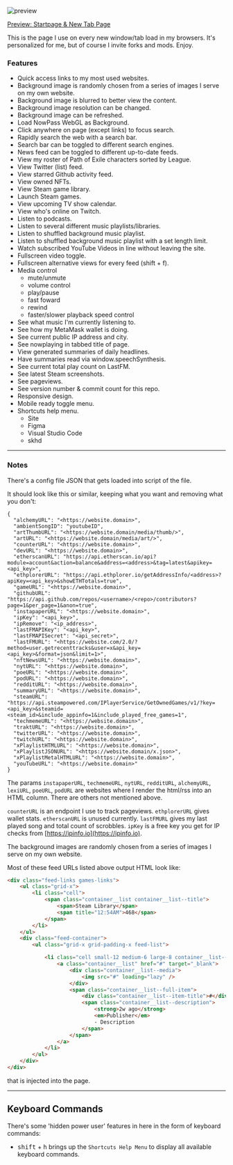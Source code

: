 ![preview](https://github.com/arbitrarily/startpage/assets/899183/8dce809d-90cc-46b3-8ced-46b155eeca52)

[Preview: Startpage & New Tab Page](https://s.marko.tech)

This is the page I use on every new window/tab load in my browsers. It's personalized for me, but of course I invite forks and mods. Enjoy.

### Features

* Quick access links to my most used websites.
* Background image is randomly chosen from a series of images I serve on my own website.
* Background image is blurred to better view the content.
* Background image resolution can be changed.
* Background image can be refreshed.
* Load NowPass WebGL as Background.
* Click anywhere on page (except links) to focus search.
* Rapidly search the web with a search bar.
* Search bar can be toggled to different search engines.
* News feed can be toggled to different up-to-date feeds.
* View my roster of Path of Exile characters sorted by League.
* View Twitter (list) feed.
* View starred Github activity feed.
* View owned NFTs.
* View Steam game library.
* Launch Steam games.
* View upcoming TV show calendar.
* View who's online on Twitch.
* Listen to podcasts.
* Listen to several different music playlists/libraries.
* Listen to shuffled background music playlist.
* Listen to shuffled background  music playlist with a set length limit.
* Watch subscribed YouTube Videos in line without leaving the site.
* Fullscreen video toggle.
* Fullscreen alternative views for every feed (shift + f).
* Media control
  * mute/unmute
  * volume control
  * play/pause
  * fast foward
  * rewind
  * faster/slower playback speed control
* See what music I'm currently listening to.
* See how my MetaMask wallet is doing.
* See current public IP address and city.
* See nowplaying in tabbed title of page.
* View generated summaries of daily headlines.
* Have summaries read via window.speechSynthesis.
* See current total play count on LastFM.
* See latest Steam screenshots.
* See pageviews.
* See version number & commit count for this repo.
* Responsive design.
* Mobile ready toggle menu.
* Shortcuts help menu.
  * Site
  * Figma
  * Visual Studio Code
  * skhd

---

### Notes

There's a config file JSON that gets loaded into script of the file.

It should look like this or similar, keeping what you want and removing what you don't:

```
{
  "alchemyURL": "<https://website.domain>",
  "ambientSongID": "youtubeID",
  "artThumbURL": "<https://website.domain/media/thumb/>",
  "artURL": "<https://website.domain/media/art/>",
  "counterURL": "<https://website.domain>",
  "devURL": "<https://website.domain>",
  "etherscanURL": "https://api.etherscan.io/api?module=account&action=balance&address=<address>&tag=latest&apikey=<api_key>",
  "ethplorerURL": "https://api.ethplorer.io/getAddressInfo/<address>?apiKey=<api_key>&showETHTotals=true",
  "gameURL": "<https://website.domain>",
  "githubURL": "https://api.github.com/repos/<username>/<repo>/contributors?page=1&per_page=1&anon=true",
  "instapaperURL": "<https://website.domain>",
  "ipKey": "<api_key>",
  "ipRemove": "<ip_address>",
  "lastFMAPIKey": "<api_key>",
  "lastFMAPISecret": "<api_secret>",
  "lastFMURL": "<https://website.com/2.0/?method=user.getrecenttracks&user=x&api_key=<api_key>&format=json&limit=1>",
  "nftNewsURL": "<https://website.domain>",
  "nytURL": "<https://website.domain>",
  "poeURL": "<https://website.domain>",
  "podURL": "<https://website.domain>",
  "redditURL": "<https://website.domain>",
  "summaryURL": "<https://website.domain>",
  "steamURL": "https://api.steampowered.com/IPlayerService/GetOwnedGames/v1/?key=<api_key>&steamid=<steam_id>&include_appinfo=1&include_played_free_games=1",
  "techmemeURL": "<https://website.domain>",
  "traktURL": "<https://website.domain>",
  "twitterURL": "<https://website.domain>",
  "twitchURL": "<https://website.domain>",
  "xPlaylistHTMLURL": "<https://website.domain>",
  "xPlaylistJSONURL": "<https://website.domain/x.json>",
  "xPlaylistMetalHTMLURL": "<https://website.domain>",
  "youTubeURL": "<https://website.domain>"
}
```

The params `instapaperURL`, `techmemeURL`, `nytURL`, `redditURL`, `alchemyURL`, `lexiURL`, `poeURL`, `podURL` are websites where I render the html/rss into an HTML column. There are others not mentioned above.

`counterURL` is an endpoint I use to track pageviews. `ethplorerURL` gives wallet stats. `etherscanURL` is unused currently. `lastFMURL` gives my last played song and total count of scrobbles. `ipKey` is a free key you get for IP checks from [https://ipinfo.io](https://ipinfo.io).

The background images are randomly chosen from a series of images I serve on my own website.

Most of these feed URLs listed above output HTML look like:

```html
<div class="feed-links games-links">
    <ul class="grid-x">
        <li class="cell">
            <span class="container__list container__list--title">
                <span>Steam Library</span>
                <span title="12:54AM">468</span>
            </span>
        </li>
    </ul>
    <div class="feed-container">
        <ul class="grid-x grid-padding-x feed-list">

            <li class="cell small-12 medium-6 large-8 container__list--item">
                <a class="container__list" href="#" target="_blank">
                    <div class="container__list--media">
                        <img src="#" loading="lazy" />
                    </div>
                    <span class="container__list--full-item">
                        <div class="container__list--item-title">#</div>
                        <span class="container__list--description">
                            <strong>2w ago</strong>
                            <em>Publisher</em>
                            - Description
                        </span>
                    </span>
                </a>
            </li>
        </ul>
    </div>
</div>
```

that is injected into the page.

---

## Keyboard Commands

There's some 'hidden power user' features in here in the form of keyboard commands:
- <kbd>shift</kbd> + <kbd>h</kbd> brings up the `Shortcuts Help Menu` to display all available keyboard commands.
